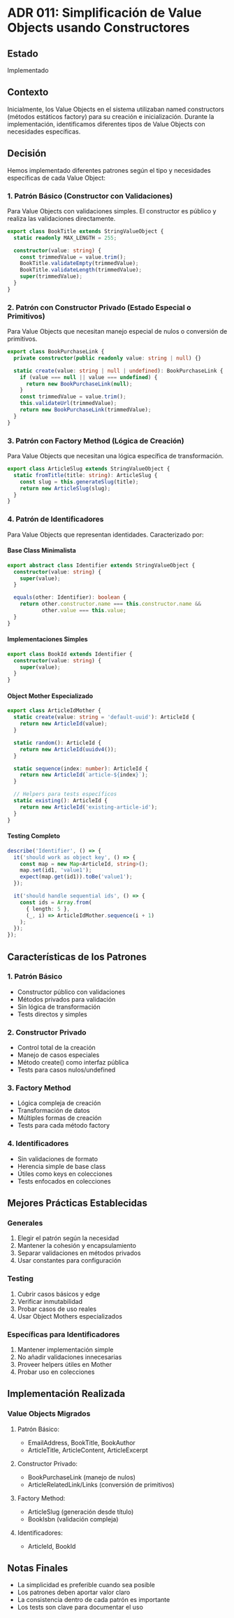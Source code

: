 # ADR 011: Simplificación de Value Objects usando Constructores

## Estado
Implementado

## Contexto
Inicialmente, los Value Objects en el sistema utilizaban named constructors (métodos estáticos factory) para su creación e inicialización. Durante la implementación, identificamos diferentes tipos de Value Objects con necesidades específicas.

## Decisión
Hemos implementado diferentes patrones según el tipo y necesidades específicas de cada Value Object:

### 1. Patrón Básico (Constructor con Validaciones)
Para Value Objects con validaciones simples. El constructor es público y realiza las validaciones directamente.

```typescript
export class BookTitle extends StringValueObject {
  static readonly MAX_LENGTH = 255;

  constructor(value: string) {
    const trimmedValue = value.trim();
    BookTitle.validateEmpty(trimmedValue);
    BookTitle.validateLength(trimmedValue);
    super(trimmedValue);
  }
}
```

### 2. Patrón con Constructor Privado (Estado Especial o Primitivos)
Para Value Objects que necesitan manejo especial de nulos o conversión de primitivos.

```typescript
export class BookPurchaseLink {
  private constructor(public readonly value: string | null) {}

  static create(value: string | null | undefined): BookPurchaseLink {
    if (value === null || value === undefined) {
      return new BookPurchaseLink(null);
    }
    const trimmedValue = value.trim();
    this.validateUrl(trimmedValue);
    return new BookPurchaseLink(trimmedValue);
  }
}
```

### 3. Patrón con Factory Method (Lógica de Creación)
Para Value Objects que necesitan una lógica específica de transformación.

```typescript
export class ArticleSlug extends StringValueObject {
  static fromTitle(title: string): ArticleSlug {
    const slug = this.generateSlug(title);
    return new ArticleSlug(slug);
  }
}
```

### 4. Patrón de Identificadores
Para Value Objects que representan identidades. Caracterizado por:

#### Base Class Minimalista
```typescript
export abstract class Identifier extends StringValueObject {
  constructor(value: string) {
    super(value);
  }

  equals(other: Identifier): boolean {
    return other.constructor.name === this.constructor.name && 
           other.value === this.value;
  }
}
```

#### Implementaciones Simples
```typescript
export class BookId extends Identifier {
  constructor(value: string) {
    super(value);
  }
}
```

#### Object Mother Especializado
```typescript
export class ArticleIdMother {
  static create(value: string = 'default-uuid'): ArticleId {
    return new ArticleId(value);
  }

  static random(): ArticleId {
    return new ArticleId(uuidv4());
  }

  static sequence(index: number): ArticleId {
    return new ArticleId(`article-${index}`);
  }

  // Helpers para tests específicos
  static existing(): ArticleId {
    return new ArticleId('existing-article-id');
  }
}
```

#### Testing Completo
```typescript
describe('Identifier', () => {
  it('should work as object key', () => {
    const map = new Map<ArticleId, string>();
    map.set(id1, 'value1');
    expect(map.get(id1)).toBe('value1');
  });

  it('should handle sequential ids', () => {
    const ids = Array.from(
      { length: 5 }, 
      (_, i) => ArticleIdMother.sequence(i + 1)
    );
  });
});
```

## Características de los Patrones

### 1. Patrón Básico
- Constructor público con validaciones
- Métodos privados para validación
- Sin lógica de transformación
- Tests directos y simples

### 2. Constructor Privado
- Control total de la creación
- Manejo de casos especiales
- Método create() como interfaz pública
- Tests para casos nulos/undefined

### 3. Factory Method
- Lógica compleja de creación
- Transformación de datos
- Múltiples formas de creación
- Tests para cada método factory

### 4. Identificadores
- Sin validaciones de formato
- Herencia simple de base class
- Útiles como keys en colecciones
- Tests enfocados en colecciones

## Mejores Prácticas Establecidas

### Generales
1. Elegir el patrón según la necesidad
2. Mantener la cohesión y encapsulamiento
3. Separar validaciones en métodos privados
4. Usar constantes para configuración

### Testing
1. Cubrir casos básicos y edge
2. Verificar inmutabilidad
3. Probar casos de uso reales
4. Usar Object Mothers especializados

### Específicas para Identificadores
1. Mantener implementación simple
2. No añadir validaciones innecesarias
3. Proveer helpers útiles en Mother
4. Probar uso en colecciones

## Implementación Realizada

### Value Objects Migrados
1. Patrón Básico:
   - EmailAddress, BookTitle, BookAuthor
   - ArticleTitle, ArticleContent, ArticleExcerpt

2. Constructor Privado:
   - BookPurchaseLink (manejo de nulos)
   - ArticleRelatedLink/Links (conversión de primitivos)

3. Factory Method:
   - ArticleSlug (generación desde título)
   - BookIsbn (validación compleja)

4. Identificadores:
   - ArticleId, BookId

## Notas Finales
- La simplicidad es preferible cuando sea posible
- Los patrones deben aportar valor claro
- La consistencia dentro de cada patrón es importante
- Los tests son clave para documentar el uso
